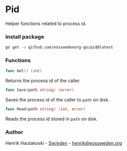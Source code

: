 # Pid

Helper functions related to process id.

### Install package

``` bash
go get -u github.com/eosswedenorg-go/pid@latest
```

### Functions

```go
func Get() (int)
```

Returns the process id of the caller.

```go
func Save(path string) (error)
```

Saves the process id of the caller to `path` on disk.

```go
func Read(path string) (int, error)
```

Reads the process id stored in `path` on disk.

### Author

Henrik Hautakoski - [Sw/eden](https://eossweden.org/) - [henrik@eossweden.org](mailto:henrik@eossweden.org)
